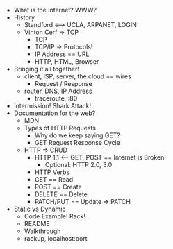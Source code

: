 - What is the Internet? WWW?
- History
  - Standford <--> UCLA, ARPANET, LOGIN
  - Vinton Cerf => TCP
    - TCP
    - TCP/IP => Protocols!
    - IP Address == URL
    - HTTP, HTML, Browser
- Bringing it all together!
  - client, ISP, server, the cloud == wires
    - Request / Response
  - router, DNS, IP Address
    - traceroute, :80
- Intermission! Shark Attack!
- Documentation for the web?
  - MDN
  - Types of HTTP Requests
    - Why do we keep saying GET?
    - GET Request Response Cycle
  - HTTP => CRUD
    - HTTP 1.1 <-- GET, POST == Internet is Broken!
      - Optional: HTTP 2.0, 3.0
    - HTTP Verbs
    - GET == Read
    - POST == Create
    - DELETE == Delete
    - PATCH/PUT == Update => PATCH
- Static vs Dynamic
  - Code Example! Rack!
  - README
  - Walkthrough
  - rackup, localhost:port  
